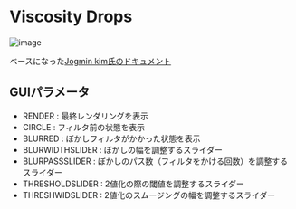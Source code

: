 # Viscosity Drops　　

![image](https://user-images.githubusercontent.com/39491165/73063416-11c6e580-3ee2-11ea-82aa-67ca6ba0f9dc.png)

ベースになった[Jogmin kim氏のドキュメント](http://blog.cmiscm.com/?p=5672) 　　


## GUIパラメータ  
- RENDER : 最終レンダリングを表示  
- CIRCLE : フィルタ前の状態を表示  
- BLURRED : ぼかしフィルタがかかった状態を表示
- BLURWIDTHSLIDER : ぼかしの幅を調整するスライダー
- BLURPASSSLIDER : ぼかしのパス数（フィルタをかける回数）を調整するスライダー
- THRESHOLDSLIDER : 2値化の際の閾値を調整するスライダー
- THRESHWIDSLIDER : 2値化のスムージングの幅を調整するスライダー